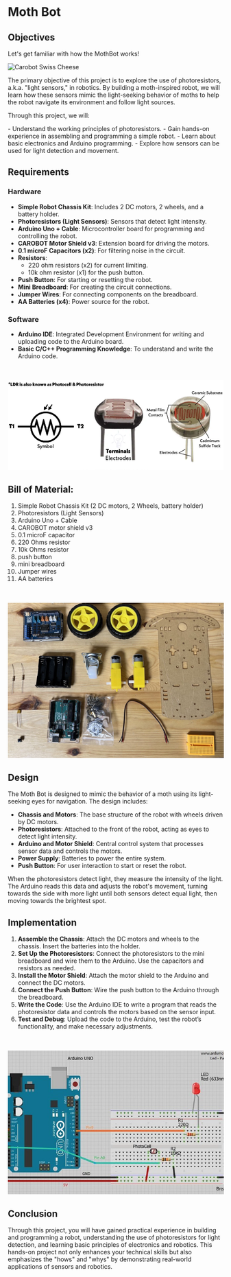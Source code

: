 # Moth Bot

## Objectives

<p>Let's get familiar with how the MothBot works!</p>

![Carobot Swiss Cheese](img/moth-drawing.png)

<p>The primary objective of this project is to explore the use of photoresistors, a.k.a. "light sensors," in robotics. By building a moth-inspired robot, we will learn how these sensors mimic the light-seeking behavior of moths to help the robot navigate its environment and follow light sources.</p>

<p>Through this project, we will:</p>
- Understand the working principles of photoresistors.
- Gain hands-on experience in assembling and programming a simple robot.
- Learn about basic electronics and Arduino programming.
- Explore how sensors can be used for light detection and movement.

## Requirements
### Hardware
- **Simple Robot Chassis Kit**: Includes 2 DC motors, 2 wheels, and a battery holder.
- **Photoresistors (Light Sensors)**: Sensors that detect light intensity.
- **Arduino Uno + Cable**: Microcontroller board for programming and controlling the robot.
- **CAROBOT Motor Shield v3**: Extension board for driving the motors.
- **0.1 microF Capacitors (x2)**: For filtering noise in the circuit.
- **Resistors**:
  - 220 ohm resistors (x2) for current limiting.
  - 10k ohm resistor (x1) for the push button.
- **Push Button**: For starting or resetting the robot.
- **Mini Breadboard**: For creating the circuit connections.
- **Jumper Wires**: For connecting components on the breadboard.
- **AA Batteries (x4)**: Power source for the robot.

### Software
- **Arduino IDE**: Integrated Development Environment for writing and uploading code to the Arduino board.
- **Basic C/C++ Programming Knowledge**: To understand and write the Arduino code.


<br></br>
![Carobot Swiss Cheese](img/light-sensor.png)


## Bill of Material:
1. Simple Robot Chassis Kit (2 DC motors, 2 Wheels, battery holder)
2. Photoresistors (Light Sensors)
3. Arduino Uno + Cable
4. CAROBOT motor shield v3
5. 0.1 microF capacitor
6. 220 Ohms resistor
7. 10k Ohms resistor
8. push button
9. mini breadboard
10. Jumper wires
11. AA batteries


<br></br>
![Carobot Swiss Cheese](img/general_kit.jpeg)


## Design
The Moth Bot is designed to mimic the behavior of a moth using its light-seeking eyes for navigation. The design includes:
- **Chassis and Motors**: The base structure of the robot with wheels driven by DC motors.
- **Photoresistors**: Attached to the front of the robot, acting as eyes to detect light intensity.
- **Arduino and Motor Shield**: Central control system that processes sensor data and controls the motors.
- **Power Supply**: Batteries to power the entire system.
- **Push Button**: For user interaction to start or reset the robot.

When the photoresistors detect light, they measure the intensity of the light. The Arduino reads this data and adjusts the robot's movement, turning towards the side with more light until both sensors detect equal light, then moving towards the brightest spot.

## Implementation
1. **Assemble the Chassis**: Attach the DC motors and wheels to the chassis. Insert the batteries into the holder.
2. **Set Up the Photoresistors**: Connect the photoresistors to the mini breadboard and wire them to the Arduino. Use the capacitors and resistors as needed.
3. **Install the Motor Shield**: Attach the motor shield to the Arduino and connect the DC motors.
4. **Connect the Push Button**: Wire the push button to the Arduino through the breadboard.
5. **Write the Code**: Use the Arduino IDE to write a program that reads the photoresistor data and controls the motors based on the sensor input.
6. **Test and Debug**: Upload the code to the Arduino, test the robot’s functionality, and make necessary adjustments.


<br></br>
![Carobot Swiss Cheese](img/moth-wiring.jpeg)


## Conclusion
Through this project, you will have gained practical experience in building and programming a robot, understanding the use of photoresistors for light detection, and learning basic principles of electronics and robotics. This hands-on project not only enhances your technical skills but also emphasizes the "hows" and "whys" by demonstrating real-world applications of sensors and robotics.
